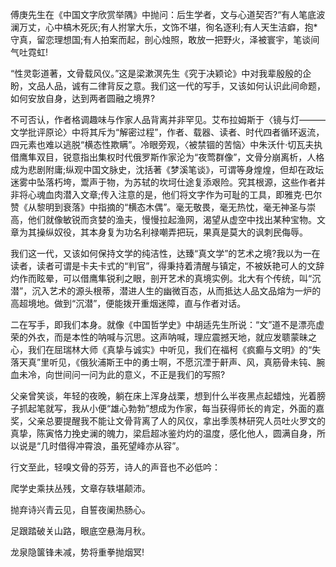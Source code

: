 傅庚先生在《中国文字欣赏举隅》中抛问：后生学者，文与心道契否?“有人笔底波澜万丈，心中槁木死灰;有人拊掌大乐，文饰不堪，徇名逐利;有人天生洁癖，抱*守真，留恋理想国;有人拍案而起，剖心烛照，敢放一把野火，泽被寰宇，笔谈间气吐霓虹!

“性灵彰道著，文骨载风仪。”这是梁漱溟先生《究于决颖论》中对我辈殷殷的企盼，文品人品，诚有二律背反之意。我们这一代的写手，又该如何认识此间命题，如何安放自身，达到两者圆融之境界?

不可否认，作者格调趣味与作家人品背离并非罕见。艾布拉姆斯于〈镜与灯———文学批评原论〉中将其斥为“解密过程”，作者、载器、读者、时代四者循环返流，四元素也难以逃脱“横态性欺瞒”。冷眼旁观，〈被禁锢的苦恼〉中朱沃什·切瓦夫执借鹰隼双目，锐意指出集权时代俄罗斯作家沦为“夜莺群像”，文骨分崩离析，人格成为悲剧附庸;纵观中国文脉史，沈括著《梦溪笔谈》，可谓等身煌煌，但却在政坛迷雾中坠落朽垮，鬻声于物，为苏轼的坎坷仕途复添艰险。究其根源，这些作者并非将心魂血肉潜入文章;传入注意的是，他们将文字作为可耻的工具，即雅克·巴尔赞《从黎明到衰落》中指摘的“横态木偶”。毫无敬畏，毫无热忱，毫无神圣与崇高，他们就像敏锐而贪婪的渔夫，慢慢拉起渔网，渴望从虚空中找出某种宝物。文章为其操纵奴役，其本身复为功名利禄嘲弄把玩，果真是莫大的讽刺民侮辱。

我们这一代，又该如何保持文学的纯洁性，达臻“真文学”的艺术之境?我以为一在读者，读者可谓是卡夫卡式的“判官”，得秉持着清醒与镇定，不被妖艳可人的文辞灼作而眩晕，可以借鹰隼锐利之眼，剖开艺术的真境实例。北大有个传统，叫“沉潜”，沉入艺术的源头根蒂，潜进人生的幽微百态，从而抵达人品文品熔为一炉的高超境地。做到“沉潜”，便能拨开重烟迷障，直与作者对话。

二在写手，即我们本身。就像《中国哲学史》中胡适先生所说：“文”道不是漂亮虚荣的外衣，而是本性的呐喊与沉思。这声呐喊，理应震撼天地，就应发聩蒙昧之心，我们在屈瑞林大师《真挚与诚实》中听见，我们在福柯《疯癫与文明》的“失落天真”里听见，《俄狄浦斯王中的勇士啊，不愿沉湮于鼾声、风，真筋骨未钝、腕血未冷，向世间问一问为此的意义，不正是我们的写照?

父亲曾笑谈，年轻的夜晚，躺在床上浑身战栗，想到什么半夜黑点起蜡烛，光着膀子抓起笔就写，我从小便“雄心勃勃”想成为作家，每当获得师长的肯定，外面的嘉奖，父亲总要提醒我不能让文骨背离了人的风仪，拿出季羡林研究人员吐火罗文的真挚，陈寅恪力挽史澜的魄力，梁启超冰鉴灼灼的温度，感化他人，圆满自身，所以说是“几时借得冲霄浪，虽死望峰亦从容”。

行文至此，轻嗅文骨的芬芳，诗人的声音也不必低吟：

爬学史乘扶丛残，文章存轶堪颠沛。

抛弃诗兴青云见，自誓夜阑热肠心。

足跟踏破关山路，眼底空悬海月秋。

龙泉隐箧锋未减，势将重拳抛烟冥!

